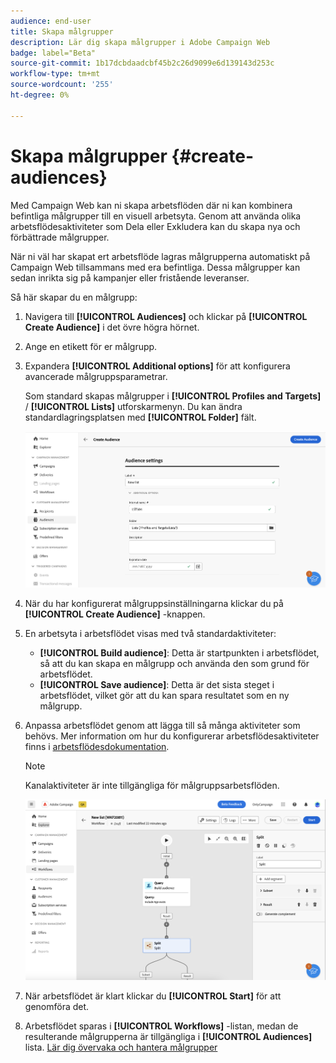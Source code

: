 ```yaml
---
audience: end-user
title: Skapa målgrupper
description: Lär dig skapa målgrupper i Adobe Campaign Web
badge: label="Beta"
source-git-commit: 1b17dcbdaadcbf45b2c26d9099e6d139143d253c
workflow-type: tm+mt
source-wordcount: '255'
ht-degree: 0%

---
```



# Skapa målgrupper {#create-audiences}

Med Campaign Web kan ni skapa arbetsflöden där ni kan kombinera befintliga målgrupper till en visuell arbetsyta. Genom att använda olika arbetsflödesaktiviteter som Dela eller Exkludera kan du skapa nya och förbättrade målgrupper.

När ni väl har skapat ert arbetsflöde lagras målgrupperna automatiskt på Campaign Web tillsammans med era befintliga. Dessa målgrupper kan sedan inrikta sig på kampanjer eller fristående leveranser.

Så här skapar du en målgrupp:

1. Navigera till **[!UICONTROL Audiences]** och klickar på **[!UICONTROL Create Audience]** i det övre högra hörnet.
1. Ange en etikett för er målgrupp.
1. Expandera **[!UICONTROL Additional options]** för att konfigurera avancerade målgruppsparametrar.

   Som standard skapas målgrupper i **[!UICONTROL Profiles and Targets]** / **[!UICONTROL Lists]** utforskarmenyn. Du kan ändra standardlagringsplatsen med **[!UICONTROL Folder]** fält.

   ![](assets/audiences-settings.png)

1. När du har konfigurerat målgruppsinställningarna klickar du på **[!UICONTROL Create Audience]** -knappen.

1. En arbetsyta i arbetsflödet visas med två standardaktiviteter:

   * **[!UICONTROL Build audience]**: Detta är startpunkten i arbetsflödet, så att du kan skapa en målgrupp och använda den som grund för arbetsflödet.
   * **[!UICONTROL Save audience]**: Detta är det sista steget i arbetsflödet, vilket gör att du kan spara resultatet som en ny målgrupp.

1. Anpassa arbetsflödet genom att lägga till så många aktiviteter som behövs. Mer information om hur du konfigurerar arbetsflödesaktiviteter finns i [arbetsflödesdokumentation](../workflows/activities/about-activities.md).

   >[!NOTE]
   >
   >Kanalaktiviteter är inte tillgängliga för målgruppsarbetsflöden.

   ![](assets/audience-creation-canvas.png)

1. När arbetsflödet är klart klickar du **[!UICONTROL Start]** för att genomföra det.

1. Arbetsflödet sparas i **[!UICONTROL Workflows]** -listan, medan de resulterande målgrupperna är tillgängliga i **[!UICONTROL Audiences]** lista. [Lär dig övervaka och hantera målgrupper](access-audiences.md)
